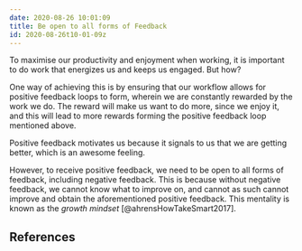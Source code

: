 ```yaml
---
date: 2020-08-26 10:01:09
title: Be open to all forms of Feedback
id: 2020-08-26t10-01-09z
---
```


To maximise our productivity and enjoyment when working, it is important to do
work that energizes us and keeps us engaged. But how?

One way of achieving this is by ensuring that our workflow allows for positive
feedback loops to form, wherein we are constantly rewarded by the work we do.
The reward will make us want to do more, since we enjoy it, and this will lead
to more rewards forming the positive feedback loop mentioned above.

Positive feedback motivates us because it signals to us that we are getting
better, which is an awesome feeling.

However, to receive positive feedback, we need to be open to all forms of
feedback, including negative feedback. This is because without negative
feedback, we cannot know what to improve on, and cannot as such cannot improve
and obtain the aforementioned positive feedback. This mentality is known as the
_growth mindset_ [@ahrensHowTakeSmart2017].

## References
